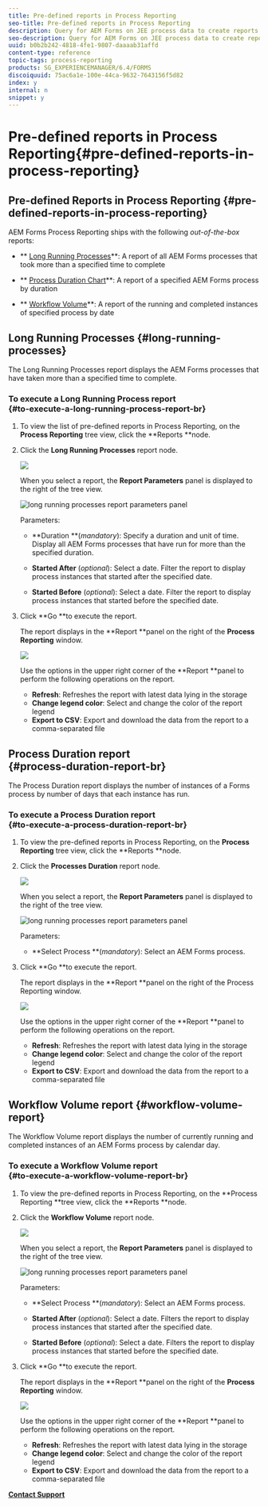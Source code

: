```yaml
---
title: Pre-defined reports in Process Reporting
seo-title: Pre-defined reports in Process Reporting
description: Query for AEM Forms on JEE process data to create reports on long running processes, Process duration, and Workflow volume
seo-description: Query for AEM Forms on JEE process data to create reports on long running processes, Process duration, and Workflow volume
uuid: b0b2b242-4818-4fe1-9807-daaaab31affd
content-type: reference
topic-tags: process-reporting
products: SG_EXPERIENCEMANAGER/6.4/FORMS
discoiquuid: 75ac6a1e-100e-44ca-9632-7643156f5d82
index: y
internal: n
snippet: y
---
```


# Pre-defined reports in Process Reporting{#pre-defined-reports-in-process-reporting}

## Pre-defined Reports in Process Reporting {#pre-defined-reports-in-process-reporting}

AEM Forms Process Reporting ships with the following *out-of-the-box* reports:

* ** [Long Running Processes](../../../forms/using/process-reporting/pre-defined-reports-in-process-reporting.md#main-pars-header-0)**: A report of all AEM Forms processes that took more than a specified time to complete  

* ** [Process Duration Chart](../../../forms/using/process-reporting/pre-defined-reports-in-process-reporting.md#main-pars-header-2)**: A report of a specified AEM Forms process by duration  

* ** [Workflow Volume](../../../forms/using/process-reporting/pre-defined-reports-in-process-reporting.md#main-pars-header-4)**: A report of the running and completed instances of specified process by date

<!--
Comment Type: draft

<p>These pre-defined reports allow you to query for specific data. However, the reports provide you the option to specify certain input parameters to filter the result set of the report.</p>
-->

## Long Running Processes {#long-running-processes}

The Long Running Processes report displays the AEM Forms processes that have taken more than a specified time to complete.

### To execute a Long Running Process report <br> {#to-execute-a-long-running-process-report-br}

1. To view the list of pre-defined reports in Process Reporting, on the **Process Reporting** tree view, click the **Reports **node.
1. Click the **Long Running Processes** report node.

   ![](assets/long_running_node.png)

   When you select a report, the **Report Parameters** panel is displayed to the right of the tree view.

   ![long running processes report parameters panel](assets/report_parameters_panel.png)

   Parameters:

    * **Duration **(*mandatory*): Specify a duration and unit of time. Display all AEM Forms processes that have run for more than the specified duration.
    
    * **Started After** (*optional*): Select a date. Filter the report to display process instances that started after the specified date.
    
    * **Started Before** (*optional*): Select a date. Filter the report to display process instances that started before the specified date.

1. Click **Go **to execute the report.

   The report displays in the **Report **panel on the right of the **Process Reporting** window.

   ![](assets/long_running_processes.png)

   Use the options in the upper right corner of the **Report **panel to perform the following operations on the report.

    * **Refresh**: Refreshes the report with latest data lying in the storage
    * **Change legend color**: Select and change the color of the report legend
    * **Export to CSV**: Export and download the data from the report to a comma-separated file

## Process Duration report <br> {#process-duration-report-br}

The Process Duration report displays the number of instances of a Forms process by number of days that each instance has run.

### To execute a Process Duration report <br> {#to-execute-a-process-duration-report-br}

1. To view the pre-defined reports in Process Reporting, on the **Process Reporting** tree view, click the **Reports **node.
1. Click the **Processes Duration** report node.

   ![](assets/process_duration_node.png)

   When you select a report, the **Report Parameters** panel is displayed to the right of the tree view.

   ![long running processes report parameters panel](assets/process_duration_params.png)

   Parameters:

    * **Select Process **(*mandatory*): Select an AEM Forms process.

1. Click **Go **to execute the report.

   The report displays in the **Report **panel on the right of the Process Reporting window.

   ![](assets/process_duration_report.png)

   Use the options in the upper right corner of the **Report **panel to perform the following operations on the report.

    * **Refresh**: Refreshes the report with latest data lying in the storage
    * **Change legend color**: Select and change the color of the report legend
    * **Export to CSV**: Export and download the data from the report to a comma-separated file

## Workflow Volume report {#workflow-volume-report}

The Workflow Volume report displays the number of currently running and completed instances of an AEM Forms process by calendar day.

### To execute a Workflow Volume report <br> {#to-execute-a-workflow-volume-report-br}

1. To view the pre-defined reports in Process Reporting, on the **Process Reporting **tree view, click the **Reports **node.
1. Click the **Workflow Volume** report node.

   ![](assets/workflow_volume_node.png)

   When you select a report, the **Report Parameters** panel is displayed to the right of the tree view.

   ![long running processes report parameters panel](assets/workflow_volume_params.png)

   Parameters:

    * **Select Process **(*mandatory*): Select an AEM Forms process.
    
    * **Started After** (*optional*): Select a date. Filters the report to display process instances that started after the specified date.
    
    * **Started Before** (*optional*): Select a date. Filters the report to display process instances that started before the specified date.

1. Click **Go **to execute the report.

   The report displays in the **Report **panel on the right of the **Process Reporting** window.

   ![](assets/workflow_volume_report.png)

   Use the options in the upper right corner of the **Report **panel to perform the following operations on the report.

    * **Refresh**: Refreshes the report with latest data lying in the storage
    * **Change legend color**: Select and change the color of the report legend
    * **Export to CSV**: Export and download the data from the report to a comma-separated file

[**Contact Support**](https://www.adobe.com/account/sign-in.supportportal.html)
